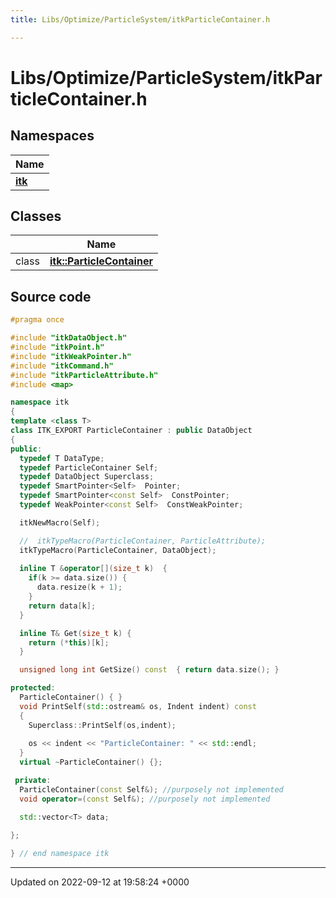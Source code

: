 ```yaml
---
title: Libs/Optimize/ParticleSystem/itkParticleContainer.h

---
```


# Libs/Optimize/ParticleSystem/itkParticleContainer.h



## Namespaces

| Name           |
| -------------- |
| **[itk](../Namespaces/namespaceitk.md)**  |

## Classes

|                | Name           |
| -------------- | -------------- |
| class | **[itk::ParticleContainer](../Classes/classitk_1_1ParticleContainer.md)**  |




## Source code

```cpp
#pragma once

#include "itkDataObject.h"
#include "itkPoint.h"
#include "itkWeakPointer.h"
#include "itkCommand.h"
#include "itkParticleAttribute.h"
#include <map>

namespace itk
{
template <class T>
class ITK_EXPORT ParticleContainer : public DataObject
{
public:
  typedef T DataType;
  typedef ParticleContainer Self;
  typedef DataObject Superclass;
  typedef SmartPointer<Self>  Pointer;
  typedef SmartPointer<const Self>  ConstPointer;
  typedef WeakPointer<const Self>  ConstWeakPointer;

  itkNewMacro(Self);

  //  itkTypeMacro(ParticleContainer, ParticleAttribute);
  itkTypeMacro(ParticleContainer, DataObject);
  
  inline T &operator[](size_t k)  {
    if(k >= data.size()) {
      data.resize(k + 1);
    }
    return data[k];
  }

  inline T& Get(size_t k) {
    return (*this)[k];
  }

  unsigned long int GetSize() const  { return data.size(); }

protected:
  ParticleContainer() { }
  void PrintSelf(std::ostream& os, Indent indent) const
  {
    Superclass::PrintSelf(os,indent);
  
    os << indent << "ParticleContainer: " << std::endl;
  }
  virtual ~ParticleContainer() {};

 private:
  ParticleContainer(const Self&); //purposely not implemented
  void operator=(const Self&); //purposely not implemented

  std::vector<T> data;
  
};

} // end namespace itk
```


-------------------------------

Updated on 2022-09-12 at 19:58:24 +0000
